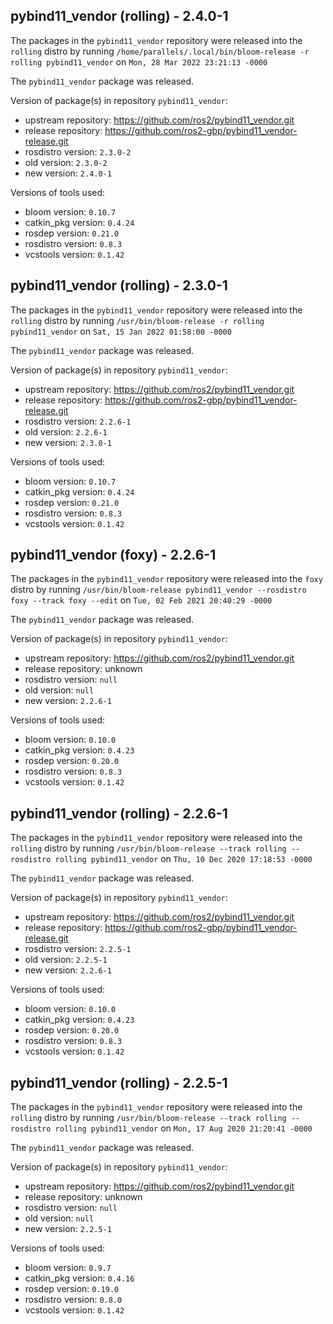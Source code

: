 ## pybind11_vendor (rolling) - 2.4.0-1

The packages in the `pybind11_vendor` repository were released into the `rolling` distro by running `/home/parallels/.local/bin/bloom-release -r rolling pybind11_vendor` on `Mon, 28 Mar 2022 23:21:13 -0000`

The `pybind11_vendor` package was released.

Version of package(s) in repository `pybind11_vendor`:

- upstream repository: https://github.com/ros2/pybind11_vendor.git
- release repository: https://github.com/ros2-gbp/pybind11_vendor-release.git
- rosdistro version: `2.3.0-2`
- old version: `2.3.0-2`
- new version: `2.4.0-1`

Versions of tools used:

- bloom version: `0.10.7`
- catkin_pkg version: `0.4.24`
- rosdep version: `0.21.0`
- rosdistro version: `0.8.3`
- vcstools version: `0.1.42`


## pybind11_vendor (rolling) - 2.3.0-1

The packages in the `pybind11_vendor` repository were released into the `rolling` distro by running `/usr/bin/bloom-release -r rolling pybind11_vendor` on `Sat, 15 Jan 2022 01:58:00 -0000`

The `pybind11_vendor` package was released.

Version of package(s) in repository `pybind11_vendor`:

- upstream repository: https://github.com/ros2/pybind11_vendor.git
- release repository: https://github.com/ros2-gbp/pybind11_vendor-release.git
- rosdistro version: `2.2.6-1`
- old version: `2.2.6-1`
- new version: `2.3.0-1`

Versions of tools used:

- bloom version: `0.10.7`
- catkin_pkg version: `0.4.24`
- rosdep version: `0.21.0`
- rosdistro version: `0.8.3`
- vcstools version: `0.1.42`


## pybind11_vendor (foxy) - 2.2.6-1

The packages in the `pybind11_vendor` repository were released into the `foxy` distro by running `/usr/bin/bloom-release pybind11_vendor --rosdistro foxy --track foxy --edit` on `Tue, 02 Feb 2021 20:40:29 -0000`

The `pybind11_vendor` package was released.

Version of package(s) in repository `pybind11_vendor`:

- upstream repository: https://github.com/ros2/pybind11_vendor.git
- release repository: unknown
- rosdistro version: `null`
- old version: `null`
- new version: `2.2.6-1`

Versions of tools used:

- bloom version: `0.10.0`
- catkin_pkg version: `0.4.23`
- rosdep version: `0.20.0`
- rosdistro version: `0.8.3`
- vcstools version: `0.1.42`


## pybind11_vendor (rolling) - 2.2.6-1

The packages in the `pybind11_vendor` repository were released into the `rolling` distro by running `/usr/bin/bloom-release --track rolling --rosdistro rolling pybind11_vendor` on `Thu, 10 Dec 2020 17:18:53 -0000`

The `pybind11_vendor` package was released.

Version of package(s) in repository `pybind11_vendor`:

- upstream repository: https://github.com/ros2/pybind11_vendor.git
- release repository: https://github.com/ros2-gbp/pybind11_vendor-release.git
- rosdistro version: `2.2.5-1`
- old version: `2.2.5-1`
- new version: `2.2.6-1`

Versions of tools used:

- bloom version: `0.10.0`
- catkin_pkg version: `0.4.23`
- rosdep version: `0.20.0`
- rosdistro version: `0.8.3`
- vcstools version: `0.1.42`


## pybind11_vendor (rolling) - 2.2.5-1

The packages in the `pybind11_vendor` repository were released into the `rolling` distro by running `/usr/bin/bloom-release --track rolling --rosdistro rolling pybind11_vendor` on `Mon, 17 Aug 2020 21:20:41 -0000`

The `pybind11_vendor` package was released.

Version of package(s) in repository `pybind11_vendor`:

- upstream repository: https://github.com/ros2/pybind11_vendor.git
- release repository: unknown
- rosdistro version: `null`
- old version: `null`
- new version: `2.2.5-1`

Versions of tools used:

- bloom version: `0.9.7`
- catkin_pkg version: `0.4.16`
- rosdep version: `0.19.0`
- rosdistro version: `0.8.0`
- vcstools version: `0.1.42`


